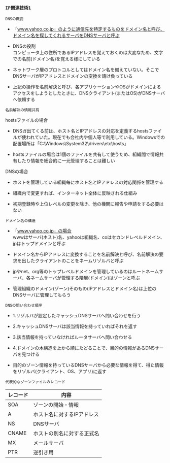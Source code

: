### `IP関連技術1`

`DNSの概要`

- 「www.yahoo.co.jp」のように通信先を特定するものをドメイン名と呼び、ドメイン名を探してくれるサーバをDNSサーバと呼ぶ

- DNSの役割  
コンピュータ上の住所であるIPアドレスを覚えておくのは大変なため、文字での名前(ドメイン名)を覚える様にしている

- ネットワーク層のプロトコルとしてはドメイン名を備えていない。そこでDNSサーバがIPアドレスとドメインの変換を請け負っている

- 上記の操作を名前解決と呼び、各アプリケーションやOSがドメインによるアクセスをしようとしたときに、DNSクライアント(またはOS)がDNSサーバへ依頼する

`名前解決の情報共有`

hostsファイルの場合
- DNSガ出てくる前は、ホスト名とIPアドレスの対応を定義するhostsファイルが使われていた。現在でも会社内や個人等で利用している。Windowsでの配置場所は「C:\Windows\System32\drivers\etc\hosts」

- hostsファイルの場合は1個のファイルを共有して使うため、組織間で情報共有したり情報を総合的に一元管理することは難しい

DNSの場合
- ホストを管理している組織毎にホスト名とIPアドレスの対応関係を管理する

- 組織内で変更すれば、インターネット全体に反映される仕組み

- 初期登録時や上位レベルの変更を除き、他の機関に報告や申請をする必要はない

`ドメイン名の構造`

- 「www.yahoo.co.jp」の場合  
wwwはサーバ(ホスト)名、yahooは組織名、coはセカンドレベルドメイン、jpはトップドメインと呼ぶ

- ドメイン名からIPアドレスに変換することを名前解決と呼び、名前解決の要求を出したクライアントのことをネームリゾルバと呼ぶ

- jpやnet、org等のトップレベルドメインを管理しているのはルートネームサーバ、各ネームサーバが管理する階層(ドメイン)はゾーンと呼ぶ

- 管理組織のドメイン(ゾーン)そのもの(IPアドレスとドメイン名)は上位のDNSサーバに管理してもらう

`DNSの問い合わせ順序`

- 1.リゾルバが設定したキャッシュDNSサーバへ問い合わせを行う

- 2.キャッシュDNSサーバは該当情報を持っていればそれを返す

- 3.該当情報を持っていなければルータサーバへ問い合わせる

- 4.ドメインの木構造を上から順にたどることで、目的の情報があるDNSサーバを見つける

- 目的のゾーン情報を持っているDNSサーバから必要な情報を得て、得た情報をリゾルバ(クライアント、OS、アプリ)に返す

`代表的なゾーンファイルのレコード`

|レコード|内容                   |
|-------|----------------------|
|SOA    |ゾーンの開始・情報       |
|A      |ホスト名に対するIPアドレス|
|NS     |DNSサーバ              |
|CNAME  |ホストの別名に対する正式名|
|MX     |メールサーバ            |
|PTR    |逆引き用                |

